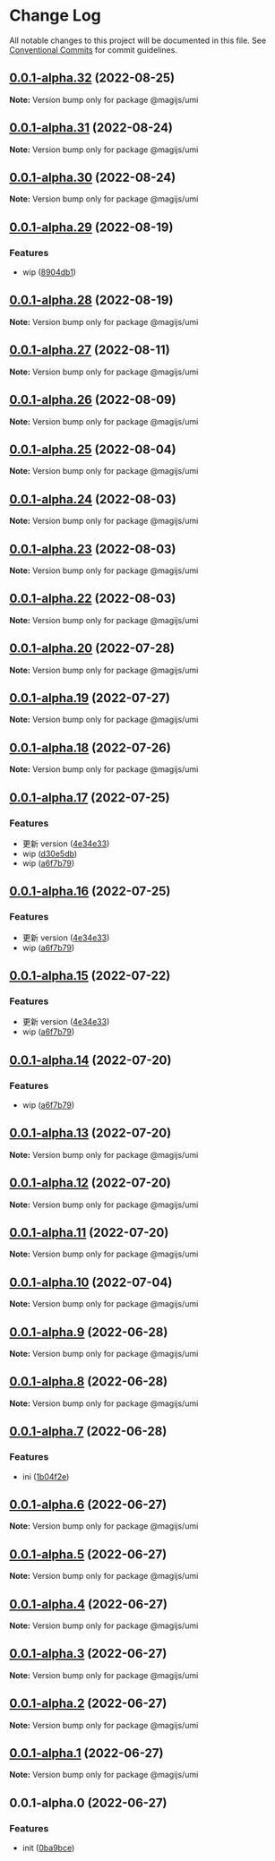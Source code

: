 # Change Log

All notable changes to this project will be documented in this file.
See [Conventional Commits](https://conventionalcommits.org) for commit guidelines.

## [0.0.1-alpha.32](https://github.com/stbui/magijs/compare/v0.0.1-alpha.31...v0.0.1-alpha.32) (2022-08-25)

**Note:** Version bump only for package @magijs/umi





## [0.0.1-alpha.31](https://github.com/stbui/magijs/compare/v0.0.1-alpha.30...v0.0.1-alpha.31) (2022-08-24)

**Note:** Version bump only for package @magijs/umi





## [0.0.1-alpha.30](https://github.com/stbui/magijs/compare/v0.0.1-alpha.29...v0.0.1-alpha.30) (2022-08-24)

**Note:** Version bump only for package @magijs/umi





## [0.0.1-alpha.29](https://github.com/stbui/magijs/compare/v0.0.1-alpha.28...v0.0.1-alpha.29) (2022-08-19)


### Features

* wip ([8904db1](https://github.com/stbui/magijs/commit/8904db1fa6efed268c98233ac54076f36092fb3d))





## [0.0.1-alpha.28](https://github.com/stbui/magijs/compare/v0.0.1-alpha.27...v0.0.1-alpha.28) (2022-08-19)

**Note:** Version bump only for package @magijs/umi





## [0.0.1-alpha.27](https://github.com/stbui/magijs/compare/v0.0.1-alpha.26...v0.0.1-alpha.27) (2022-08-11)

**Note:** Version bump only for package @magijs/umi





## [0.0.1-alpha.26](https://github.com/stbui/magijs/compare/v0.0.1-alpha.25...v0.0.1-alpha.26) (2022-08-09)

**Note:** Version bump only for package @magijs/umi





## [0.0.1-alpha.25](https://github.com/stbui/magijs/compare/v0.0.1-alpha.24...v0.0.1-alpha.25) (2022-08-04)

**Note:** Version bump only for package @magijs/umi





## [0.0.1-alpha.24](https://github.com/stbui/magijs/compare/v0.0.1-alpha.23...v0.0.1-alpha.24) (2022-08-03)

**Note:** Version bump only for package @magijs/umi





## [0.0.1-alpha.23](https://github.com/stbui/magijs/compare/v0.0.1-alpha.22...v0.0.1-alpha.23) (2022-08-03)

**Note:** Version bump only for package @magijs/umi





## [0.0.1-alpha.22](https://github.com/stbui/magijs/compare/v0.0.1-alpha.21...v0.0.1-alpha.22) (2022-08-03)

**Note:** Version bump only for package @magijs/umi





## [0.0.1-alpha.20](https://github.com/stbui/magijs/compare/v0.0.1-alpha.19...v0.0.1-alpha.20) (2022-07-28)

**Note:** Version bump only for package @magijs/umi





## [0.0.1-alpha.19](https://github.com/stbui/magijs/compare/v0.0.1-alpha.18...v0.0.1-alpha.19) (2022-07-27)

**Note:** Version bump only for package @magijs/umi





## [0.0.1-alpha.18](https://github.com/stbui/magijs/compare/v0.0.1-alpha.17...v0.0.1-alpha.18) (2022-07-26)

**Note:** Version bump only for package @magijs/umi





## [0.0.1-alpha.17](https://github.com/stbui/magijs/compare/v0.0.1-alpha.10...v0.0.1-alpha.17) (2022-07-25)

### Features

- 更新 version ([4e34e33](https://github.com/stbui/magijs/commit/4e34e33abb9d44053fb832116ee9f42f8a267083))
- wip ([d30e5db](https://github.com/stbui/magijs/commit/d30e5db73b48cd1147969835a45a784a464cbdb1))
- wip ([a6f7b79](https://github.com/stbui/magijs/commit/a6f7b79875033eea566ea1d37a346c18a436c123))

## [0.0.1-alpha.16](https://github.com/stbui/magijs/compare/v0.0.1-alpha.10...v0.0.1-alpha.16) (2022-07-25)

### Features

- 更新 version ([4e34e33](https://github.com/stbui/magijs/commit/4e34e33abb9d44053fb832116ee9f42f8a267083))
- wip ([a6f7b79](https://github.com/stbui/magijs/commit/a6f7b79875033eea566ea1d37a346c18a436c123))

## [0.0.1-alpha.15](https://github.com/stbui/magijs/compare/v0.0.1-alpha.10...v0.0.1-alpha.15) (2022-07-22)

### Features

- 更新 version ([4e34e33](https://github.com/stbui/magijs/commit/4e34e33abb9d44053fb832116ee9f42f8a267083))
- wip ([a6f7b79](https://github.com/stbui/magijs/commit/a6f7b79875033eea566ea1d37a346c18a436c123))

## [0.0.1-alpha.14](https://github.com/stbui/magijs/compare/v0.0.1-alpha.10...v0.0.1-alpha.14) (2022-07-20)

### Features

- wip ([a6f7b79](https://github.com/stbui/magijs/commit/a6f7b79875033eea566ea1d37a346c18a436c123))

## [0.0.1-alpha.13](https://github.com/stbui/magijs/compare/v0.0.1-alpha.10...v0.0.1-alpha.13) (2022-07-20)

**Note:** Version bump only for package @magijs/umi

## [0.0.1-alpha.12](https://github.com/stbui/magijs/compare/v0.0.1-alpha.10...v0.0.1-alpha.12) (2022-07-20)

**Note:** Version bump only for package @magijs/umi

## [0.0.1-alpha.11](https://github.com/stbui/magijs/compare/v0.0.1-alpha.10...v0.0.1-alpha.11) (2022-07-20)

**Note:** Version bump only for package @magijs/umi

## [0.0.1-alpha.10](https://github.com/stbui/magijs/compare/v0.0.1-alpha.9...v0.0.1-alpha.10) (2022-07-04)

**Note:** Version bump only for package @magijs/umi

## [0.0.1-alpha.9](https://github.com/stbui/magijs/compare/v0.0.1-alpha.8...v0.0.1-alpha.9) (2022-06-28)

**Note:** Version bump only for package @magijs/umi

## [0.0.1-alpha.8](https://github.com/stbui/magijs/compare/v0.0.1-alpha.7...v0.0.1-alpha.8) (2022-06-28)

**Note:** Version bump only for package @magijs/umi

## [0.0.1-alpha.7](https://github.com/stbui/magijs/compare/v0.0.1-alpha.6...v0.0.1-alpha.7) (2022-06-28)

### Features

- ini ([1b04f2e](https://github.com/stbui/magijs/commit/1b04f2ef98c98cf43e94051c0933c95e3fe682f6))

## [0.0.1-alpha.6](https://github.com/stbui/magijs/compare/v0.0.1-alpha.5...v0.0.1-alpha.6) (2022-06-27)

**Note:** Version bump only for package @magijs/umi

## [0.0.1-alpha.5](https://github.com/stbui/magijs/compare/v0.0.1-alpha.4...v0.0.1-alpha.5) (2022-06-27)

**Note:** Version bump only for package @magijs/umi

## [0.0.1-alpha.4](https://github.com/stbui/magijs/compare/v0.0.1-alpha.3...v0.0.1-alpha.4) (2022-06-27)

**Note:** Version bump only for package @magijs/umi

## [0.0.1-alpha.3](https://github.com/stbui/magijs/compare/v0.0.1-alpha.2...v0.0.1-alpha.3) (2022-06-27)

**Note:** Version bump only for package @magijs/umi

## [0.0.1-alpha.2](https://github.com/stbui/magijs/compare/v0.0.1-alpha.1...v0.0.1-alpha.2) (2022-06-27)

**Note:** Version bump only for package @magijs/umi

## [0.0.1-alpha.1](https://github.com/stbui/magijs/compare/v0.0.1-alpha.0...v0.0.1-alpha.1) (2022-06-27)

**Note:** Version bump only for package @magijs/umi

## 0.0.1-alpha.0 (2022-06-27)

### Features

- init ([0ba9bce](https://github.com/stbui/magijs/commit/0ba9bceb41d6ce04c2171a12a0af8daef3ca02bf))
